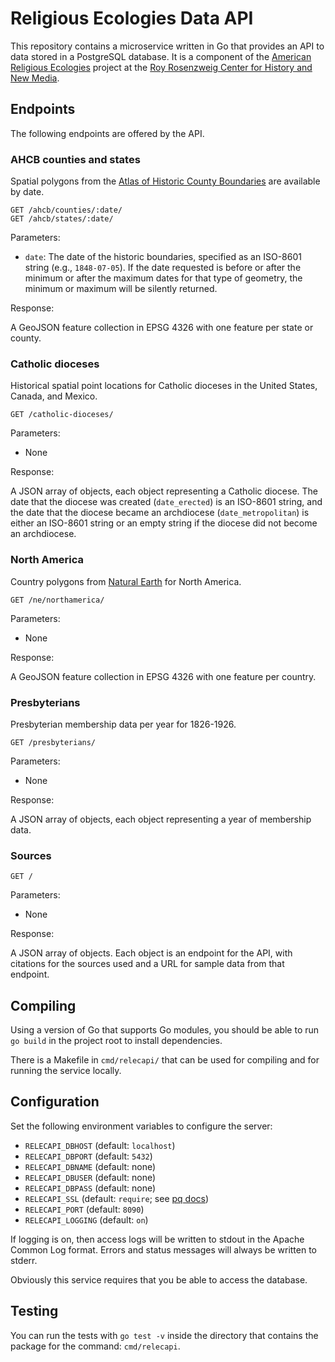 # Religious Ecologies Data API

This repository contains a microservice written in Go that provides an API to data stored in a PostgreSQL database. It is a component of the [American Religious Ecologies](http://religiousecologies.org) project at the [Roy Rosenzweig Center for History and New Media](https://rrchnm.org).

## Endpoints

The following endpoints are offered by the API.

### AHCB counties and states

Spatial polygons from the [Atlas of Historic County Boundaries](https://publications.newberry.org/ahcbp/) are available by date.

```
GET /ahcb/counties/:date/
GET /ahcb/states/:date/
```

Parameters:

- `date`: The date of the historic boundaries, specified as an ISO-8601 string (e.g., `1848-07-05`). If the date requested is before or after the minimum or after the maximum dates for that type of geometry, the minimum or maximum will be silently returned.

Response:

A GeoJSON feature collection in EPSG 4326 with one feature per state or county. 

### Catholic dioceses

Historical spatial point locations for Catholic dioceses in the United States, Canada, and Mexico. 

```
GET /catholic-dioceses/
```

Parameters:

- None

Response:

A JSON array of objects, each object representing a Catholic diocese. The date that the diocese was created (`date_erected`) is an ISO-8601 string, and the date that the diocese became an archdiocese (`date_metropolitan`) is either an ISO-8601 string or an empty string if the diocese did not become an archdiocese.

### North America

Country polygons from [Natural Earth](https://www.naturalearthdata.com) for North America. 

```
GET /ne/northamerica/
```

Parameters:

- None

Response:

A GeoJSON feature collection in EPSG 4326 with one feature per country. 

### Presbyterians

Presbyterian membership data per year for 1826-1926.

```
GET /presbyterians/
```

Parameters:

- None

Response:

A JSON array of objects, each object representing a year of membership data.

### Sources

```
GET /
```

Parameters:

- None

Response:

A JSON array of objects. Each object is an endpoint for the API, with citations for the sources used and a URL for sample data from that endpoint.

## Compiling

Using a version of Go that supports Go modules, you should be able to run `go build` in the project root to install dependencies.

There is a Makefile in `cmd/relecapi/` that can be used for compiling and for running the service locally.

## Configuration

Set the following environment variables to configure the server:

- `RELECAPI_DBHOST` (default: `localhost`)
- `RELECAPI_DBPORT` (default: `5432`)
- `RELECAPI_DBNAME` (default: none)
- `RELECAPI_DBUSER` (default: none)
- `RELECAPI_DBPASS` (default: none)
- `RELECAPI_SSL` (default: `require`; see [pq docs](https://godoc.org/github.com/lib/pq))
- `RELECAPI_PORT` (default: `8090`)
- `RELECAPI_LOGGING` (default: `on`)

If logging is on, then access logs will be written to stdout in the Apache Common Log format. Errors and status messages will always be written to stderr.

Obviously this service requires that you be able to access the database.

## Testing

You can run the tests with `go test -v` inside the directory that contains the package for the command: `cmd/relecapi`.
